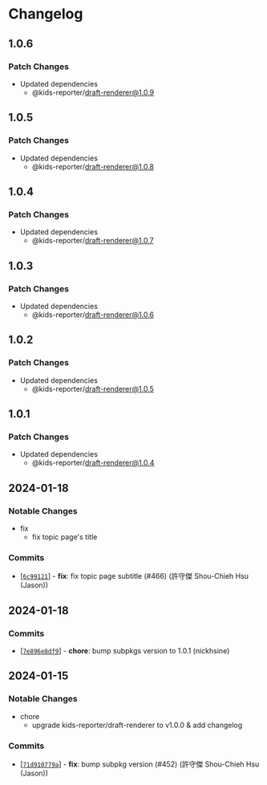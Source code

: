# Changelog

## 1.0.6

### Patch Changes

- Updated dependencies
  - @kids-reporter/draft-renderer@1.0.9

## 1.0.5

### Patch Changes

- Updated dependencies
  - @kids-reporter/draft-renderer@1.0.8

## 1.0.4

### Patch Changes

- Updated dependencies
  - @kids-reporter/draft-renderer@1.0.7

## 1.0.3

### Patch Changes

- Updated dependencies
  - @kids-reporter/draft-renderer@1.0.6

## 1.0.2

### Patch Changes

- Updated dependencies
  - @kids-reporter/draft-renderer@1.0.5

## 1.0.1

### Patch Changes

- Updated dependencies
  - @kids-reporter/draft-renderer@1.0.4

## 2024-01-18

### Notable Changes

- fix
  - fix topic page's title

### Commits

- \[[`6c99121`](https://github.com/kids-reporter/kids-reporter-monorepo/commit/6c99121)] - **fix**: fix topic page subtitle (#466) (許守傑 Shou-Chieh Hsu (Jason))

## 2024-01-18

### Commits

- \[[`7e896e8df9`](https://github.com/kids-reporter/kids-reporter-monorepo/commit/7e896e8df9)] - **chore**: bump subpkgs version to 1.0.1 (nickhsine)

## 2024-01-15

### Notable Changes

- chore
  - upgrade kids-reporter/draft-renderer to v1.0.0 & add changelog

### Commits

- \[[`71d910779a`](https://github.com/kids-reporter/cms-core/commit/71d910779a)] - **fix**: bump subpkg version (#452) (許守傑 Shou-Chieh Hsu (Jason))
